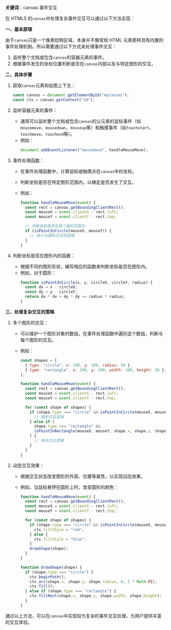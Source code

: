 **关键词**：canvas 事件交互

在 HTML5 的`canvas`中处理复杂事件交互可以通过以下方法实现：

**一、基本原理**

由于`canvas`只是一个像素绘制区域，本身并不像常规 HTML 元素那样具有内置的事件处理机制。所以需要通过以下方式来处理事件交互：

1. 监听整个文档或包含`canvas`的容器元素的事件。
2. 根据事件发生的坐标位置判断是否在`canvas`内部以及与特定图形的交互。

**二、具体步骤**

1. 获取`canvas`元素和绘图上下文：

   ```javascript
   const canvas = document.getElementById("myCanvas");
   const ctx = canvas.getContext("2d");
   ```

2. 监听容器元素的事件：

   - 通常可以监听整个文档或包含`canvas`的父元素的鼠标事件（如`mousemove`、`mousedown`、`mouseup`等）和触摸事件（如`touchstart`、`touchmove`、`touchend`等）。
   - 例如：
     ```javascript
     document.addEventListener("mousemove", handleMouseMove);
     ```

3. 事件处理函数：

   - 在事件处理函数中，计算鼠标或触摸点在`canvas`中的坐标。
   - 判断坐标是否在特定图形范围内，以确定是否发生了交互。
   - 例如：

     ```javascript
     function handleMouseMove(event) {
       const rect = canvas.getBoundingClientRect();
       const mouseX = event.clientX - rect.left;
       const mouseY = event.clientY - rect.top;

       // 判断坐标是否在某个圆形范围内
       if (isPointInCircle(mouseX, mouseY)) {
         // 执行与圆形交互的逻辑
       }
     }
     ```

4. 判断坐标是否在图形内的函数：
   - 根据不同的图形形状，编写相应的函数来判断坐标是否在图形内。
   - 例如，对于圆形：
     ```javascript
     function isPointInCircle(x, y, circleX, circleY, radius) {
       const dx = x - circleX;
       const dy = y - circleY;
       return dx * dx + dy * dy <= radius * radius;
     }
     ```

**三、处理复杂交互的策略**

1. 多个图形的交互：

   - 可以维护一个图形对象的数组，在事件处理函数中遍历这个数组，判断与每个图形的交互。
   - 例如：

     ```javascript
     const shapes = [
       { type: "circle", x: 100, y: 100, radius: 50 },
       { type: "rectangle", x: 200, y: 200, width: 100, height: 50 },
     ];

     function handleMouseMove(event) {
       const rect = canvas.getBoundingClientRect();
       const mouseX = event.clientX - rect.left;
       const mouseY = event.clientY - rect.top;

       for (const shape of shapes) {
         if (shape.type === "circle" && isPointInCircle(mouseX, mouseY, shape.x, shape.y, shape.radius)) {
           // 圆形交互逻辑
         } else if (
           shape.type === "rectangle" &&
           isPointInRectangle(mouseX, mouseY, shape.x, shape.y, shape.width, shape.height)
         ) {
           // 矩形交互逻辑
         }
       }
     }
     ```

2. 动态交互效果：

   - 根据交互状态改变图形的外观、位置等属性，以实现动态效果。
   - 例如，当鼠标悬停在圆形上时，改变圆形的颜色：

     ```javascript
     function handleMouseMove(event) {
       const rect = canvas.getBoundingClientRect();
       const mouseX = event.clientX - rect.left;
       const mouseY = event.clientY - rect.top;

       for (const shape of shapes) {
         if (shape.type === "circle" && isPointInCircle(mouseX, mouseY, shape.x, shape.y, shape.radius)) {
           ctx.fillStyle = "red";
         } else {
           ctx.fillStyle = "blue";
         }
         drawShape(shape);
       }
     }

     function drawShape(shape) {
       if (shape.type === "circle") {
         ctx.beginPath();
         ctx.arc(shape.x, shape.y, shape.radius, 0, 2 * Math.PI);
         ctx.fill();
       } else if (shape.type === "rectangle") {
         ctx.fillRect(shape.x, shape.y, shape.width, shape.height);
       }
     }
     ```

通过以上方法，可以在`canvas`中实现较为复杂的事件交互处理，为用户提供丰富的交互体验。

